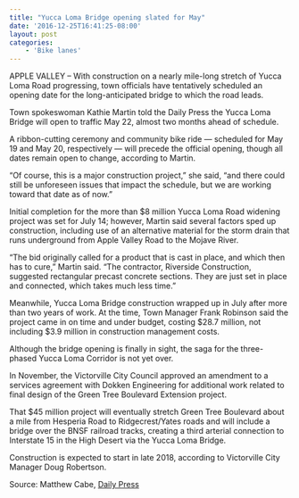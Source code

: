 ```yaml
---
title: "Yucca Loma Bridge opening slated for May"
date: '2016-12-25T16:41:25-08:00'
layout: post
categories:
    - 'Bike lanes'
---
```


APPLE VALLEY – With construction on a nearly mile-long stretch of Yucca Loma Road progressing, town officials have tentatively scheduled an opening date for the long-anticipated bridge to which the road leads.

Town spokeswoman Kathie Martin told the Daily Press the Yucca Loma Bridge will open to traffic May 22, almost two months ahead of schedule.

A ribbon-cutting ceremony and community bike ride — scheduled for May 19 and May 20, respectively — will precede the official opening, though all dates remain open to change, according to Martin.

“Of course, this is a major construction project,” she said, “and there could still be unforeseen issues that impact the schedule, but we are working toward that date as of now.”

Initial completion for the more than $8 million Yucca Loma Road widening project was set for July 14; however, Martin said several factors sped up construction, including use of an alternative material for the storm drain that runs underground from Apple Valley Road to the Mojave River.

“The bid originally called for a product that is cast in place, and which then has to cure,” Martin said. “The contractor, Riverside Construction, suggested rectangular precast concrete sections. They are just set in place and connected, which takes much less time.”

Meanwhile, Yucca Loma Bridge construction wrapped up in July after more than two years of work. At the time, Town Manager Frank Robinson said the project came in on time and under budget, costing $28.7 million, not including $3.9 million in construction management costs.

Although the bridge opening is finally in sight, the saga for the three-phased Yucca Loma Corridor is not yet over.

In November, the Victorville City Council approved an amendment to a services agreement with Dokken Engineering for additional work related to final design of the Green Tree Boulevard Extension project.

That $45 million project will eventually stretch Green Tree Boulevard about a mile from Hesperia Road to Ridgecrest/Yates roads and will include a bridge over the BNSF railroad tracks, creating a third arterial connection to Interstate 15 in the High Desert via the Yucca Loma Bridge.

Construction is expected to start in late 2018, according to Victorville City Manager Doug Robertson.

Source: Matthew Cabe, [Daily Press](http://www.vvdailypress.com/news/20161225/yucca-loma-bridge-opening-slated-for-may)